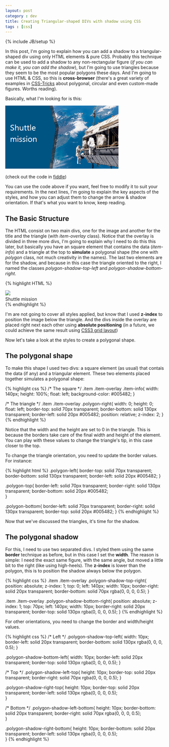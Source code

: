 ```yaml
---
layout: post
category : dev
title: Creating Triangular-shaped DIVs with shadow using CSS 
tags : [css]
---
```

{% include JB/setup %}

In this post, I'm going to explain how you can add a shadow to a triangular-shaped div using only HTML elements & pure CSS. Probably this technique can be used to add a shadow to any non-rectangular figure (*if you can make it, you can add the shadow*), but I'm going to use triangles because they seem to be the most popular polygons these days. And I'm going to use HTML & CSS, so this is **cross-browser** (there's a great variety of examples in [CSS-Tricks](http://css-tricks.com/examples/ShapesOfCss/) about polygonal, circular and even custom-made figures. Worths reading). 

Basically, what I'm looking for is this:

![](https://github.com/nanovazquez/nanovazquez.github.com/raw/master/_posts/creating-triangular-shaped-divs-with-shadow-using-css/result.png "Notice the triangular shape and the shadow")

(check out the code in [fiddle](http://jsfiddle.net/cdfdL/113/))

You can use the code above if you want, feel free to modify it to suit your requirements. In the next lines, I'm going to explain the key aspects of the styles, and how you can adjust them to change the arrow & shadow orientation. If that's what you want to know, keep reading.

## The Basic Structure

The HTML consist on two main divs, one for the image and another for the title and the triangle (with *item-overlay* class). Notice that the overlay is divided in three more divs, I'm going to explain why I need to do this this later, but basically you have an square element that contains the data (*item-info*) and a triangle at the top to **simulate** a polygonal shape (the one with *polygon* class, not much creativity in the names). The last two elements are for the shadow, and because in this case the triangle oriented to the right, I named the classes *polygon-shadow-top-left* and *polygon-shadow-bottom-right*.

{% highlight HTML %}
<div class="item">
	<div class="item-image">
		<img src="http://t.wallpaperweb.org/wallpaper/space/1920x1200/38133_1920x1200.jpg" />
	</div>
	<div class="item-overlay">
		<div class="item-info">
			<div class="title">Shuttle mission</div>
		</div>
		<div class="polygon-right"></div>
		<div class="polygon-shadow-top-right"></div>
		<div class="polygon-shadow-bottom-right"></div>
	</div>
</div>
{% endhighlight %}

I'm are not going to cover all styles applied, but know that I used **z-index** to position the image below the triangle. And the divs inside the overlay are placed right next each other using **absolute positioning** (in a future, we could achieve the same result using [CSS3 grid layout](http://dev.w3.org/csswg/css3-grid-layout/))

Now let's take a look at the styles to create a polygonal shape.

## The polygonal shape

To make this shape I used two divs: a square element (as usual) that contais the data (if any) and a triangular element. These two elements placed together simulates a polygonal shape:  

{% highlight css %}
/* The square */
.item .item-overlay .item-info{
	width: 140px;
	height: 100%;
	float: left;
	background-color: #005482;
}

/* The triangle */
.item .item-overlay .polygon-right{
	width: 0;
	height: 0;
	float: left;
	border-top: solid 70px transparent;
	border-bottom: solid 130px transparent;
	border-left: solid 20px #005482;
	position: relative;
	z-index: 2;
}
{% endhighlight %}

Notice that the width and the height are set to 0 in the triangle. This is because the borders take care of the final width and height of the element. You can play with these values to change the triangle's tip, in this case closer to the top.

To change the triangle orientation, you need to update the border values. For instance:

{% highlight html %}
.polygon-left{
	border-top: solid 70px transparent;
	border-bottom: solid 130px transparent;
	border-left: solid 20px #005482;
}

.polygon-top{
	border-left: solid 70px transparent;
	border-right: solid 130px transparent;
	border-bottom: solid 20px #005482;		
}

.polygon-bottom{
	border-left: solid 70px transparent;
	border-right: solid 130px transparent;
	border-top: solid 20px #005482;	
}
{% endhighlight %}
	
Now that we've discussed the triangles, it's time for the shadow.


## The polygonal shadow

For this, I need to use two separated divs. I styled them using the same **border** technique as before, but in this case I set the **width**. The reason is simple: I need the exact same figure, with the same angle, but moved a little bit to the right (like using high-heels). The **z-index** is lower than the polygon, this is to position the shadow always below the polygon.

{% highlight css %}
.item .item-overlay .polygon-shadow-top-right{
	position: absolute;
	z-index: 1;
	top: 0;
	left: 140px;
	width: 10px;
	border-right: solid 20px transparent;
	border-bottom: solid 70px rgba(0, 0, 0, 0.5);
}

.item .item-overlay .polygon-shadow-bottom-right{
	position: absolute;
	z-index: 1;
	top: 70px;
	left: 140px;
	width: 10px;
	border-right: solid 20px transparent;
	border-top: solid 130px rgba(0, 0, 0, 0.5);
}
{% endhighlight %}
	
For other orientations, you need to change the border and width/height values.

{% highlight css %}
/* Left */
.polygon-shadow-top-left{
	width: 10px;
	border-left: solid 20px transparent;
	border-bottom: solid 130px rgba(0, 0, 0, 0.5);
}

.polygon-shadow-bottom-left{
	width: 10px;
	border-left: solid 20px transparent;
	border-top: solid 130px rgba(0, 0, 0, 0.5);
}

/* Top */
.polygon-shadow-left-top{
	height: 10px;
	border-top: solid 20px transparent;
	border-right: solid 70px rgba(0, 0, 0, 0.5);
}

.polygon-shadow-right-top{
	height: 10px;
	border-top: solid 20px transparent;
	border-left: solid 130px rgba(0, 0, 0, 0.5);		
}

/* Bottom */
.polygon-shadow-left-bottom{
	height: 10px;
	border-bottom: solid 20px transparent;
	border-right: solid 70px rgba(0, 0, 0, 0.5);	
}

.polygon-shadow-right-bottom{
	height: 10px;
	border-bottom: solid 20px transparent;
	border-left: solid 130px rgba(0, 0, 0, 0.5);	
}
{% endhighlight %}